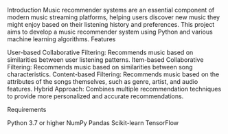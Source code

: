 Introduction
Music recommender systems are an essential component of modern music streaming platforms, helping users discover new music they might enjoy based on their listening history and preferences. This project aims to develop a music recommender system using Python and various machine learning algorithms.
Features

User-based Collaborative Filtering: Recommends music based on similarities between user listening patterns.
Item-based Collaborative Filtering: Recommends music based on similarities between song characteristics.
Content-based Filtering: Recommends music based on the attributes of the songs themselves, such as genre, artist, and audio features.
Hybrid Approach: Combines multiple recommendation techniques to provide more personalized and accurate recommendations.

Requirements

Python 3.7 or higher
NumPy
Pandas
Scikit-learn
TensorFlow